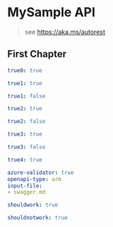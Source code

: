 ﻿# MySample API

> see https://aka.ms/autorest

## First Chapter

``` yaml $(42 == 3 + 39)
true0: true
```

``` yaml
true1: true
```

``` yaml $(42 == 3 + 38)
true1: false
```

``` yaml $(cmd-line-true)
true2: true
```

``` yaml $(cmd-line-false)
true2: false
```

``` yaml $($["cmd-line-complex"].true)
true3: true
```

``` yaml $($["cmd-line-complex"].false)
true3: false
```

``` yaml $(true0 && true1 && true2 && true3)
true4: true
```

``` yaml $(true4)
azure-validator: true
openapi-type: arm
input-file:
- swagger.md
```

``` yaml !$(notdefined)  
shouldwork: true

```

``` yaml $(notdefined)  
shouldnotwork: true

```
